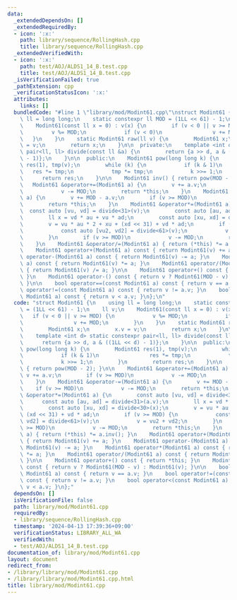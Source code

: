 ```yaml
---
data:
  _extendedDependsOn: []
  _extendedRequiredBy:
  - icon: ':x:'
    path: library/sequence/RollingHash.cpp
    title: library/sequence/RollingHash.cpp
  _extendedVerifiedWith:
  - icon: ':x:'
    path: test/AOJ/ALDS1_14_B.test.cpp
    title: test/AOJ/ALDS1_14_B.test.cpp
  _isVerificationFailed: true
  _pathExtension: cpp
  _verificationStatusIcon: ':x:'
  attributes:
    links: []
  bundledCode: "#line 1 \"library/mod/Modint61.cpp\"\nstruct Modint61 {\n    using\
    \ ll = long long;\n    static constexpr ll MOD = (1LL << 61) - 1;\n    ll v;\n\
    \    Modint61(const ll x = 0) : v(x) {\n        if (v < 0 || v >= MOD) {\n   \
    \         v %= MOD;\n            if (v < 0)\n                v += MOD;\n     \
    \   }\n    }\n    static Modint61 raw(ll v) {\n        Modint61 x;\n        x.v\
    \ = v;\n        return x;\n    }\n\n  private:\n    template <int d> static constexpr\
    \ pair<ll, ll> divide(const ll &a) {\n        return {a >> d, a & ((1LL << d)\
    \ - 1)};\n    }\n\n  public:\n    Modint61 pow(long long k) {\n        Modint61\
    \ res(1), tmp(v);\n        while (k) {\n            if (k & 1)\n             \
    \   res *= tmp;\n            tmp *= tmp;\n            k >>= 1;\n        }\n  \
    \      return res;\n    }\n\n    Modint61 inv() { return pow(MOD - 2); }\n\n \
    \   Modint61 &operator+=(Modint61 a) {\n        v += a.v;\n        if (v >= MOD)\n\
    \            v -= MOD;\n        return *this;\n    }\n    Modint61 &operator-=(Modint61\
    \ a) {\n        v += MOD - a.v;\n        if (v >= MOD)\n            v -= MOD;\n\
    \        return *this;\n    }\n    Modint61 &operator*=(Modint61 a) {\n      \
    \  const auto [vu, vd] = divide<31>(v);\n        const auto [au, ad] = divide<31>(a.v);\n\
    \        ll x = vd * au + vu * ad;\n        const auto [xu, xd] = divide<30>(x);\n\
    \        v = vu * au * 2 + xu + (xd << 31) + vd * ad;\n        if (v >= MOD) {\n\
    \            const auto [vu2, vd2] = divide<61>(v);\n            v = vu2 + vd2;\n\
    \        }\n        if (v >= MOD)\n            v -= MOD;\n        return *this;\n\
    \    }\n    Modint61 &operator/=(Modint61 a) { return (*this) *= a.inv(); }\n\
    \    Modint61 operator+(Modint61 a) const { return Modint61(v) += a; }\n    Modint61\
    \ operator-(Modint61 a) const { return Modint61(v) -= a; }\n    Modint61 operator*(Modint61\
    \ a) const { return Modint61(v) *= a; }\n    Modint61 operator/(Modint61 a) const\
    \ { return Modint61(v) /= a; }\n\n    Modint61 operator+() const { return *this;\
    \ }\n    Modint61 operator-() const { return v ? Modint61(MOD - v) : Modint61(v);\
    \ }\n\n    bool operator==(const Modint61 a) const { return v == a.v; }\n    bool\
    \ operator!=(const Modint61 a) const { return v != a.v; }\n    bool operator<(const\
    \ Modint61 a) const { return v < a.v; }\n};\n"
  code: "struct Modint61 {\n    using ll = long long;\n    static constexpr ll MOD\
    \ = (1LL << 61) - 1;\n    ll v;\n    Modint61(const ll x = 0) : v(x) {\n     \
    \   if (v < 0 || v >= MOD) {\n            v %= MOD;\n            if (v < 0)\n\
    \                v += MOD;\n        }\n    }\n    static Modint61 raw(ll v) {\n\
    \        Modint61 x;\n        x.v = v;\n        return x;\n    }\n\n  private:\n\
    \    template <int d> static constexpr pair<ll, ll> divide(const ll &a) {\n  \
    \      return {a >> d, a & ((1LL << d) - 1)};\n    }\n\n  public:\n    Modint61\
    \ pow(long long k) {\n        Modint61 res(1), tmp(v);\n        while (k) {\n\
    \            if (k & 1)\n                res *= tmp;\n            tmp *= tmp;\n\
    \            k >>= 1;\n        }\n        return res;\n    }\n\n    Modint61 inv()\
    \ { return pow(MOD - 2); }\n\n    Modint61 &operator+=(Modint61 a) {\n       \
    \ v += a.v;\n        if (v >= MOD)\n            v -= MOD;\n        return *this;\n\
    \    }\n    Modint61 &operator-=(Modint61 a) {\n        v += MOD - a.v;\n    \
    \    if (v >= MOD)\n            v -= MOD;\n        return *this;\n    }\n    Modint61\
    \ &operator*=(Modint61 a) {\n        const auto [vu, vd] = divide<31>(v);\n  \
    \      const auto [au, ad] = divide<31>(a.v);\n        ll x = vd * au + vu * ad;\n\
    \        const auto [xu, xd] = divide<30>(x);\n        v = vu * au * 2 + xu +\
    \ (xd << 31) + vd * ad;\n        if (v >= MOD) {\n            const auto [vu2,\
    \ vd2] = divide<61>(v);\n            v = vu2 + vd2;\n        }\n        if (v\
    \ >= MOD)\n            v -= MOD;\n        return *this;\n    }\n    Modint61 &operator/=(Modint61\
    \ a) { return (*this) *= a.inv(); }\n    Modint61 operator+(Modint61 a) const\
    \ { return Modint61(v) += a; }\n    Modint61 operator-(Modint61 a) const { return\
    \ Modint61(v) -= a; }\n    Modint61 operator*(Modint61 a) const { return Modint61(v)\
    \ *= a; }\n    Modint61 operator/(Modint61 a) const { return Modint61(v) /= a;\
    \ }\n\n    Modint61 operator+() const { return *this; }\n    Modint61 operator-()\
    \ const { return v ? Modint61(MOD - v) : Modint61(v); }\n\n    bool operator==(const\
    \ Modint61 a) const { return v == a.v; }\n    bool operator!=(const Modint61 a)\
    \ const { return v != a.v; }\n    bool operator<(const Modint61 a) const { return\
    \ v < a.v; }\n};"
  dependsOn: []
  isVerificationFile: false
  path: library/mod/Modint61.cpp
  requiredBy:
  - library/sequence/RollingHash.cpp
  timestamp: '2024-04-13 17:39:36+09:00'
  verificationStatus: LIBRARY_ALL_WA
  verifiedWith:
  - test/AOJ/ALDS1_14_B.test.cpp
documentation_of: library/mod/Modint61.cpp
layout: document
redirect_from:
- /library/library/mod/Modint61.cpp
- /library/library/mod/Modint61.cpp.html
title: library/mod/Modint61.cpp
---
```

